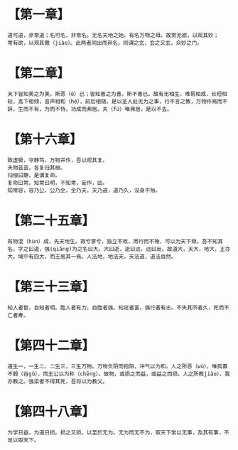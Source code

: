 # 【第一章】
	道可道，非常道；名可名，非常名。无名天地之始，有名万物之母。故常无欲，以观其妙；
	常有欲，以观其徼（jiào）。此两者同出而异名，同谓之玄，玄之又玄，众妙之门。
# 【第二章】
	天下皆知美之为美，斯恶（è）已；皆知善之为善，斯不善已。故有无相生，难易相成，长短相较，高下相倾，音声相和（hè），前后相随。是以圣人处无为之事，行不言之教，万物作焉而不辞，生而不有，为而不恃，功成而弗居。夫（fú）唯弗居，是以不去。
# 【第十六章】
	致虚极，守静笃，万物并作，吾以观其复。
	夫物芸芸，各复归其根。
	归根曰静，是谓复命。
	复命曰常，知常曰明，不知常，妄作，凶。
	知常容，容乃公，公乃全，全乃天，天乃道，道乃久，没身不殆。
# 【第二十五章】
	有物混（hùn）成，先天地生。寂兮寥兮，独立不改，周行而不殆，可以为天下母。吾不知其名，字之曰道，强(qiǎng)为之名曰大。大曰逝，逝曰远，远曰反。故道大，天大，地大，王亦大。域中有四大，而王居其一焉。人法地，地法天，天法道，道法自然。
# 【第三十三章】
	知人者智，自知者明。胜人者有力，自胜者强。知足者富，强行者有志。不失其所者久，死而不亡者寿。
# 【第四十二章】
	道生一，一生二，二生三，三生万物。万物负阴而抱阳，冲气以为和。人之所恶（wù），唯孤寡不穀（谷gǔ），而王公以为称（chēng）。故物，或损之而益，或益之而损。人之所教jiào），我亦教之。强梁者不得其死，吾将以为教父。
# 【第四十八章】 
	为学日益，为道日损。损之又损，以至於无为。无为而无不为，取天下常以无事，及其有事，不足以取天下。